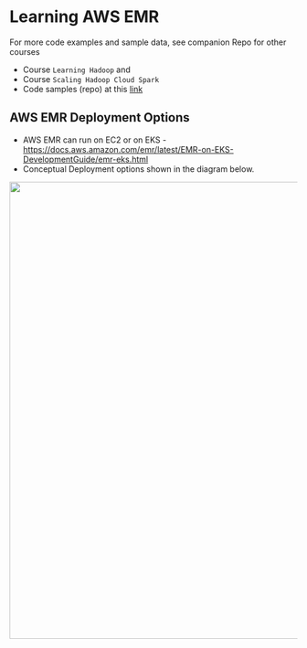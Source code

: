 # Learning AWS EMR

For more code examples and sample data, see companion Repo for other courses   
- Course `Learning Hadoop` and 
- Course `Scaling Hadoop Cloud Spark` 
- Code samples (repo) at this [link](https://github.com/lynnlangit/learning-hadoop-and-spark)

## AWS EMR Deployment Options

- AWS EMR can run on EC2 or on EKS - https://docs.aws.amazon.com/emr/latest/EMR-on-EKS-DevelopmentGuide/emr-eks.html
- Conceptual Deployment options shown in the diagram below.

<img src="https://github.com/lynnlangit/Hello-AWS-Data-Services/blob/master/images/emr-eks.png" width=800>
